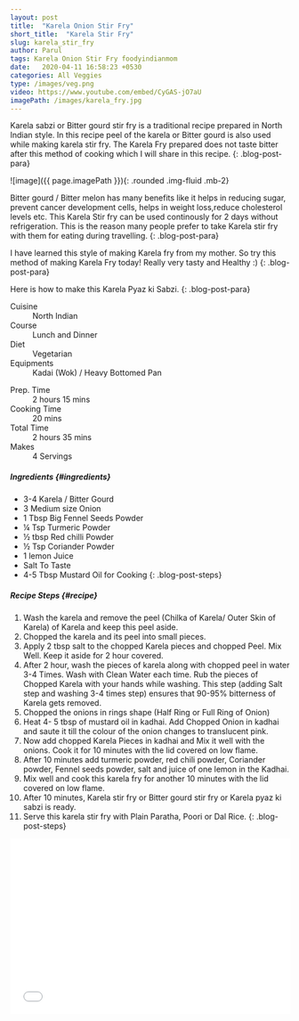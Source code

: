 ```yaml
---
layout: post
title:  "Karela Onion Stir Fry"
short_title:  "Karela Stir Fry"
slug: karela_stir_fry
author: Parul
tags: Karela Onion Stir Fry foodyindianmom 
date:   2020-04-11 16:58:23 +0530
categories: All Veggies 
type: /images/veg.png
video: https://www.youtube.com/embed/CyGAS-jO7aU
imagePath: /images/karela_fry.jpg
---
```


Karela sabzi or Bitter gourd stir fry is a traditional recipe prepared in North Indian style. In this recipe peel of the karela or Bitter gourd is also used while making karela stir fry. The Karela Fry prepared does not taste bitter after this method of cooking which I will share in this recipe.
{: .blog-post-para}

![image]({{ page.imagePath }}){: .rounded .img-fluid .mb-2}


Bitter gourd / Bitter melon has many benefits like it helps in reducing sugar, prevent cancer development cells, helps in weight loss,reduce cholesterol levels etc. This Karela Stir fry can be used continously for 2 days without refrigeration. This is the reason many people prefer to take Karela stir fry with them for eating  during travelling.
{: .blog-post-para}


I have learned this style of making Karela fry from my mother. So try this method of making Karela Fry today! Really very tasty and Healthy :)
{: .blog-post-para}


Here is how to make this Karela Pyaz ki Sabzi.
{: .blog-post-para}

<div class="row">
    <div class="col-md-6">
        <dl class="row">
            <dt class="col-sm-4">Cuisine</dt><dd class="col-sm-7">North Indian</dd>
            <dt class="col-sm-4">Course</dt><dd class="col-sm-7">Lunch and Dinner</dd>
            <dt class="col-sm-4">Diet</dt><dd class="col-sm-7">Vegetarian</dd>
            <dt class="col-sm-4">Equipments</dt><dd class="col-sm-7">Kadai (Wok) / Heavy Bottomed Pan</dd>
        </dl>
    </div>
    <div class="col-md-6">
        <dl class="row">
            <dt class="col-sm-5">Prep. Time</dt><dd class="col-sm-7">2 hours 15 mins</dd>
            <dt class="col-sm-5">Cooking Time</dt><dd class="col-sm-7">20 mins</dd>
            <dt class="col-sm-5">Total Time</dt><dd class="col-sm-7">2 hours 35 mins</dd>
            <dt class="col-sm-5">Makes</dt><dd class="col-sm-7">4 Servings</dd>
        </dl>
    </div>
</div>

##### **Ingredients** {#ingredients}
- 3-4 Karela / Bitter Gourd
- 3 Medium size Onion
- 1 Tbsp Big Fennel Seeds Powder
- ¼ Tsp Turmeric Powder
- ½ tbsp Red chilli Powder
- ½ Tsp Coriander Powder
- 1 lemon Juice
- Salt To Taste
- 4-5 Tbsp Mustard Oil for Cooking
{: .blog-post-steps}

##### **Recipe Steps** {#recipe}
1. Wash the karela and remove the peel (Chilka of Karela/ Outer Skin of Karela) of Karela and keep this peel aside.
1. Chopped the karela and its peel into small pieces.
1. Apply 2 tbsp salt to the chopped Karela pieces and chopped Peel. Mix Well. Keep it aside for 2 hour covered.
1. After 2 hour, wash the pieces of karela along with chopped peel in  water 3-4 Times. Wash with Clean Water each time. Rub the pieces of Chopped Karela with your hands while washing. This step (adding Salt step and washing 3-4 times step) ensures that 90-95% bitterness of Karela gets removed.
1. Chopped the onions in rings shape (Half Ring or Full Ring of Onion)
1. Heat 4- 5 tbsp  of mustard oil in kadhai. Add Chopped Onion in kadhai and saute it till the colour of the onion changes to translucent pink.
1. Now add chopped Karela Pieces in kadhai and Mix it well with the onions. Cook it for 10 minutes with the lid covered on low flame.
1. After 10 minutes add turmeric powder, red chili powder, Coriander powder, Fennel seeds powder, salt and juice of one lemon in the Kadhai.
1. Mix well and cook this karela fry for another 10 minutes with the lid covered on low flame.
1. After 10 minutes, Karela stir fry or Bitter gourd stir fry or Karela pyaz ki sabzi is ready.
1. Serve this karela stir fry with Plain Paratha, Poori or Dal Rice.
{: .blog-post-steps}

<div class="row" id="video">
    <div class="col-md-12">
        <div class="embed-responsive embed-responsive-16by9">
            <iframe width="100%" height="315" src="{{page.video}}" frameborder="0" allow="accelerometer; autoplay; encrypted-media; gyroscope; picture-in-picture" allowfullscreen></iframe>
        </div>
    </div>
</div>
<br>
